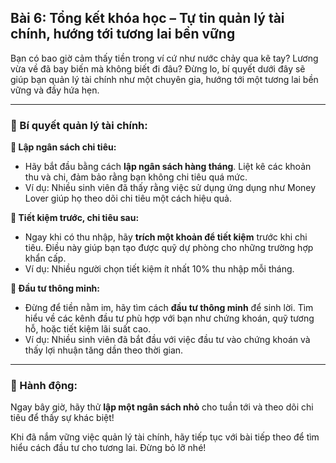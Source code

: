 ## Bài 6: Tổng kết khóa học – Tự tin quản lý tài chính, hướng tới tương lai bền vững

Bạn có bao giờ cảm thấy tiền trong ví cứ như nước chảy qua kẽ tay? Lương vừa về đã bay biến mà không biết đi đâu? Đừng lo, bí quyết dưới đây sẽ giúp bạn quản lý tài chính như một chuyên gia, hướng tới một tương lai bền vững và đầy hứa hẹn.

---

### 📌 Bí quyết quản lý tài chính:

**🔹 Lập ngân sách chi tiêu:**
- Hãy bắt đầu bằng cách **lập ngân sách hàng tháng**. Liệt kê các khoản thu và chi, đảm bảo rằng bạn không chi tiêu quá mức.
- Ví dụ: Nhiều sinh viên đã thấy rằng việc sử dụng ứng dụng như Money Lover giúp họ theo dõi chi tiêu một cách hiệu quả.

**🔹 Tiết kiệm trước, chi tiêu sau:**
- Ngay khi có thu nhập, hãy **trích một khoản để tiết kiệm** trước khi chi tiêu. Điều này giúp bạn tạo được quỹ dự phòng cho những trường hợp khẩn cấp.
- Ví dụ: Nhiều người chọn tiết kiệm ít nhất 10% thu nhập mỗi tháng.

**🔹 Đầu tư thông minh:**
- Đừng để tiền nằm im, hãy tìm cách **đầu tư thông minh** để sinh lời. Tìm hiểu về các kênh đầu tư phù hợp với bạn như chứng khoán, quỹ tương hỗ, hoặc tiết kiệm lãi suất cao.
- Ví dụ: Nhiều sinh viên đã bắt đầu với việc đầu tư vào chứng khoán và thấy lợi nhuận tăng dần theo thời gian.

---

### 🚀 Hành động:

Ngay bây giờ, hãy thử **lập một ngân sách nhỏ** cho tuần tới và theo dõi chi tiêu để thấy sự khác biệt!

Khi đã nắm vững việc quản lý tài chính, hãy tiếp tục với bài tiếp theo để tìm hiểu cách đầu tư cho tương lai. Đừng bỏ lỡ nhé!